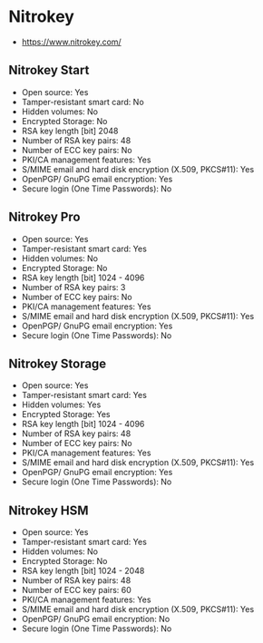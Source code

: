 # Nitrokey 
* https://www.nitrokey.com/

## Nitrokey Start
* Open source: Yes
* Tamper-resistant smart card: No
* Hidden volumes: No
* Encrypted Storage: No
* RSA key length [bit] 2048
* Number of RSA key pairs: 48
* Number of ECC key pairs: No
* PKI/CA management features: Yes
* S/MIME email and hard disk encryption (X.509, PKCS#11): Yes
* OpenPGP/ GnuPG email encryption: Yes
* Secure login (One Time Passwords): No

## Nitrokey Pro
* Open source: Yes
* Tamper-resistant smart card: Yes
* Hidden volumes: No
* Encrypted Storage: No
* RSA key length [bit] 1024 - 4096
* Number of RSA key pairs: 3
* Number of ECC key pairs: No
* PKI/CA management features: Yes
* S/MIME email and hard disk encryption (X.509, PKCS#11): Yes
* OpenPGP/ GnuPG email encryption: Yes
* Secure login (One Time Passwords): No 

## Nitrokey Storage
* Open source: Yes
* Tamper-resistant smart card: Yes
* Hidden volumes: Yes
* Encrypted Storage: Yes
* RSA key length [bit] 1024 - 4096
* Number of RSA key pairs: 48
* Number of ECC key pairs: No
* PKI/CA management features: Yes
* S/MIME email and hard disk encryption (X.509, PKCS#11): Yes
* OpenPGP/ GnuPG email encryption: Yes
* Secure login (One Time Passwords): No

## Nitrokey HSM
* Open source: Yes
* Tamper-resistant smart card: Yes
* Hidden volumes: No
* Encrypted Storage: No
* RSA key length [bit] 1024 - 2048
* Number of RSA key pairs: 48
* Number of ECC key pairs: 60
* PKI/CA management features: Yes
* S/MIME email and hard disk encryption (X.509, PKCS#11): Yes
* OpenPGP/ GnuPG email encryption: No
* Secure login (One Time Passwords): No
